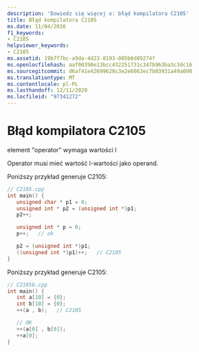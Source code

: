 ```yaml
---
description: 'Dowiedz się więcej o: błąd kompilatora C2105'
title: Błąd kompilatora C2105
ms.date: 11/04/2016
f1_keywords:
- C2105
helpviewer_keywords:
- C2105
ms.assetid: 19b7f7bc-a9da-4d23-8193-005b6d09274f
ms.openlocfilehash: aaf00390e13bcc432251731c347b963ba3c3dc16
ms.sourcegitcommit: d6af41e42699628c3e2e6063ec7b03931a49a098
ms.translationtype: MT
ms.contentlocale: pl-PL
ms.lasthandoff: 12/11/2020
ms.locfileid: "97341272"
---
```

# <a name="compiler-error-c2105"></a>Błąd kompilatora C2105

element "operator" wymaga wartości l

Operator musi mieć wartość l-wartości jako operand.

Poniższy przykład generuje C2105:

```cpp
// C2105.cpp
int main() {
   unsigned char * p1 = 0;
   unsigned int * p2 = (unsigned int *)p1;
   p2++;

   unsigned int * p = 0;
   p++;   // ok

   p2 = (unsigned int *)p1;
   ((unsigned int *)p1)++;   // C2105
}
```

Poniższy przykład generuje C2105:

```cpp
// C2105b.cpp
int main() {
   int a[10] = {0};
   int b[10] = {0};
   ++(a , b);   // C2105

   // OK
   ++(a[0] , b[0]);
   ++a[0];
}
```
